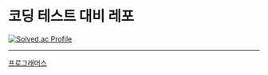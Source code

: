 # 코딩 테스트 대비 레포

[![Solved.ac Profile](http://mazassumnida.wtf/api/v2/generate_badge?boj=psy2)](https://solved.ac/psy2/)

---

[프로그래머스](https://github.com/sey2/CodingTest/tree/master/site/programmers)
